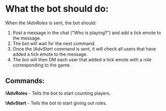 # What the bot should do:

When the *!AdvRoles* is sent, the bot should:

   1. Post a message in the chat ("Who is playing?") and add a tick emote to the message. 
   2. The bot will wait for the next command.
   3. Once the *!AdvStart* command is sent, it will check all users that have added a tick emote to the message.
   4. The bot will then DM each user that added a tick emote with a role corresponding to the game.


## Commands:

**!AdvRoles** - Tells the bot to start counting players.

**!AdvStart** - Tells the bot to start giving out roles.
